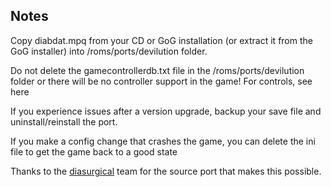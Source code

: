 ## Notes

Copy diabdat.mpq from your CD or GoG installation (or extract it from the GoG installer) into /roms/ports/devilution folder. 

Do not delete the gamecontrollerdb.txt file in the /roms/ports/devilution folder or there will be no controller support in the game! For controls, see here

If you experience issues after a version upgrade, backup your save file and uninstall/reinstall the port.

If you make a config change that crashes the game, you can delete the ini file to get the game back to a good state

Thanks to the [diasurgical](https://github.com/diasurgical/devilutionX) team for the source port that makes this possible.





